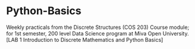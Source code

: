 # Python-Basics
Weekly practicals from the Discrete Structures (COS 203) Course module; for 1st semester, 200 level Data Science program at Miva Open University. [LAB 1 Introduction to Discrete Mathematics and Python Basics]
